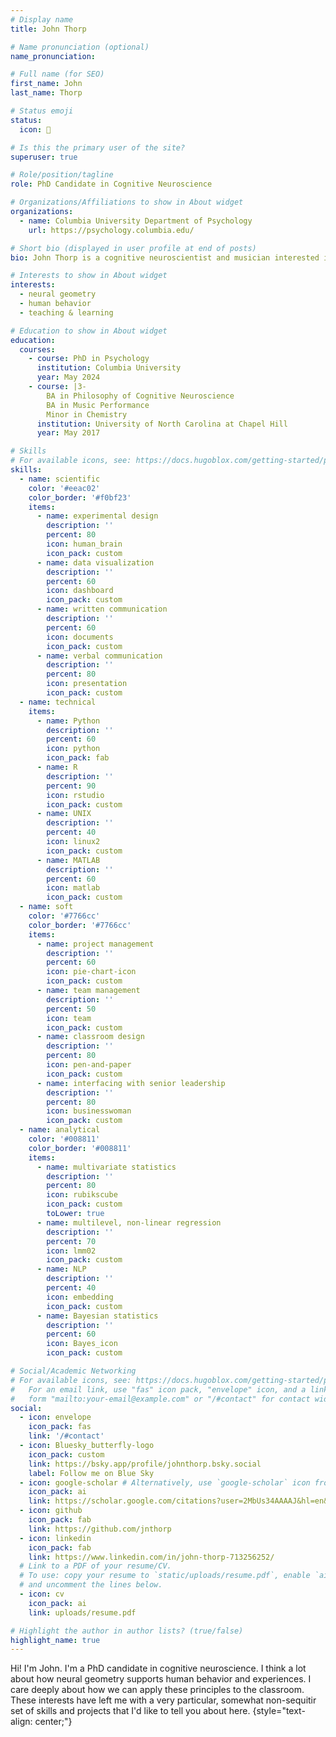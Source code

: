 ```yaml
---
# Display name
title: John Thorp

# Name pronunciation (optional)
name_pronunciation: 

# Full name (for SEO)
first_name: John
last_name: Thorp

# Status emoji
status:
  icon: 🥑

# Is this the primary user of the site?
superuser: true

# Role/position/tagline
role: PhD Candidate in Cognitive Neuroscience

# Organizations/Affiliations to show in About widget
organizations:
  - name: Columbia University Department of Psychology
    url: https://psychology.columbia.edu/

# Short bio (displayed in user profile at end of posts)
bio: John Thorp is a cognitive neuroscientist and musician interested in how information is encoded and consolidated across distributed systems.

# Interests to show in About widget
interests:
  - neural geometry
  - human behavior
  - teaching & learning

# Education to show in About widget
education:
  courses:
    - course: PhD in Psychology
      institution: Columbia University
      year: May 2024
    - course: |3-
        BA in Philosophy of Cognitive Neuroscience 
        BA in Music Performance
        Minor in Chemistry
      institution: University of North Carolina at Chapel Hill
      year: May 2017

# Skills
# For available icons, see: https://docs.hugoblox.com/getting-started/page-builder/#icons
skills:
  - name: scientific
    color: '#eeac02'
    color_border: '#f0bf23'
    items:
      - name: experimental design
        description: ''
        percent: 80
        icon: human_brain
        icon_pack: custom
      - name: data visualization 
        description: ''
        percent: 60
        icon: dashboard
        icon_pack: custom
      - name: written communication
        description: ''
        percent: 60
        icon: documents
        icon_pack: custom
      - name: verbal communication
        description: ''
        percent: 80
        icon: presentation
        icon_pack: custom
  - name: technical
    items:
      - name: Python
        description: ''
        percent: 60
        icon: python
        icon_pack: fab
      - name: R
        description: ''
        percent: 90
        icon: rstudio
        icon_pack: custom
      - name: UNIX
        description: ''
        percent: 40
        icon: linux2
        icon_pack: custom
      - name: MATLAB
        description: ''
        percent: 60
        icon: matlab
        icon_pack: custom
  - name: soft
    color: '#7766cc'
    color_border: '#7766cc'
    items:
      - name: project management
        description: ''
        percent: 60
        icon: pie-chart-icon
        icon_pack: custom
      - name: team management
        description: ''
        percent: 50
        icon: team
        icon_pack: custom
      - name: classroom design
        description: ''
        percent: 80
        icon: pen-and-paper
        icon_pack: custom
      - name: interfacing with senior leadership
        description: ''
        percent: 80
        icon: businesswoman
        icon_pack: custom
  - name: analytical
    color: '#008811'
    color_border: '#008811'
    items:
      - name: multivariate statistics
        description: ''
        percent: 80
        icon: rubikscube
        icon_pack: custom
        toLower: true
      - name: multilevel, non-linear regression
        description: ''
        percent: 70
        icon: lmm02
        icon_pack: custom
      - name: NLP
        description: ''
        percent: 40
        icon: embedding
        icon_pack: custom
      - name: Bayesian statistics
        description: ''
        percent: 60
        icon: Bayes_icon
        icon_pack: custom

# Social/Academic Networking
# For available icons, see: https://docs.hugoblox.com/getting-started/page-builder/#icons
#   For an email link, use "fas" icon pack, "envelope" icon, and a link in the
#   form "mailto:your-email@example.com" or "/#contact" for contact widget.
social:
  - icon: envelope
    icon_pack: fas
    link: '/#contact'
  - icon: Bluesky_butterfly-logo
    icon_pack: custom
    link: https://bsky.app/profile/johnthorp.bsky.social
    label: Follow me on Blue Sky
  - icon: google-scholar # Alternatively, use `google-scholar` icon from `ai` icon pack
    icon_pack: ai
    link: https://scholar.google.com/citations?user=2MbUs34AAAAJ&hl=en&oi=ao
  - icon: github
    icon_pack: fab
    link: https://github.com/jnthorp
  - icon: linkedin
    icon_pack: fab
    link: https://www.linkedin.com/in/john-thorp-713256252/
  # Link to a PDF of your resume/CV.
  # To use: copy your resume to `static/uploads/resume.pdf`, enable `ai` icons in `params.yaml`,
  # and uncomment the lines below.
  - icon: cv
    icon_pack: ai
    link: uploads/resume.pdf

# Highlight the author in author lists? (true/false)
highlight_name: true
---
```


Hi! I'm John. I'm a PhD candidate in cognitive neuroscience. I think a lot about how neural geometry supports human behavior and experiences. I care deeply about how we can apply these principles to the classroom. These interests have left me with a very particular, somewhat non-sequitir set of skills and projects that I'd like to tell you about here.
{style="text-align: center;"}
